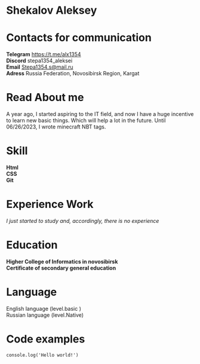 # Shekalov Aleksey

# Contacts for communication

**Telegram** <https://t.me/alx1354>  \
**Discord**  stepa1354_aleksei  \
**Email**    <Stepa1354.s@mail.ru>  \
**Adress**   Russia Federation, Novosibirsk Region, Kargat  

# Read Аbout me

 A year ago, I started aspiring to the IT field, and now I have a huge incentive to learn new basic things. Which will help a lot in the future. Until 06/26/2023, I wrote minecraft NBT tags.  

# Skill

**Html** \
**CSS**  \
**Git**  

# Experience Work

*I just started to study and, accordingly, there is no experience*  

# Education

**Higher College of Informatics in novosibirsk** \
**Сertificate of secondary general education**  

# Language

English language (level.basic )  \
Russian language (level.Native)  

# Code examples

```console.log('Hello world!')```